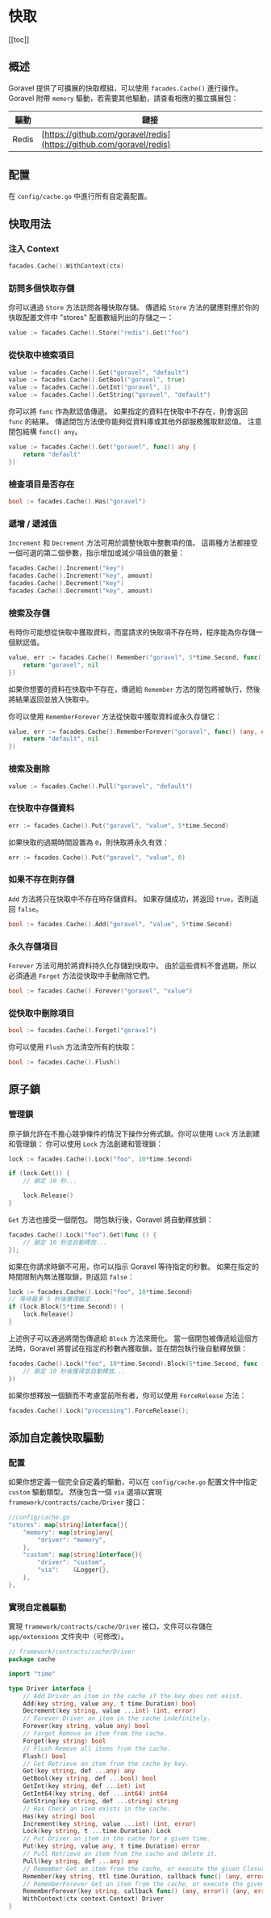 # 快取

[[toc]]

## 概述

Goravel 提供了可擴展的快取模組，可以使用 `facades.Cache()` 進行操作。 Goravel 附帶 `memory` 驅動，若需要其他驅動，請查看相應的獨立擴展包：

| 驅動    | 鏈接                                                                                                   |
| ----- | ---------------------------------------------------------------------------------------------------- |
| Redis | [https://github.com/goravel/redis](https://github.com/goravel/redis) |

## 配置

在 `config/cache.go` 中進行所有自定義配置。

## 快取用法

### 注入 Context

```go
facades.Cache().WithContext(ctx)
```

### 訪問多個快取存儲

你可以通過 `Store` 方法訪問各種快取存儲。 傳遞給 `Store` 方法的鍵應對應於你的快取配置文件中 "stores" 配置數組列出的存儲之一：

```go
value := facades.Cache().Store("redis").Get("foo")
```

### 從快取中檢索項目

```go
value := facades.Cache().Get("goravel", "default")
value := facades.Cache().GetBool("goravel", true)
value := facades.Cache().GetInt("goravel", 1)
value := facades.Cache().GetString("goravel", "default")
```

你可以將 `func` 作為默認值傳遞。 如果指定的資料在快取中不存在，則會返回 `func` 的結果。 傳遞閉包方法使你能夠從資料庫或其他外部服務獲取默認值。 注意閉包結構 `func() any`。

```go
value := facades.Cache().Get("goravel", func() any {
    return "default"
})
```

### 檢查項目是否存在

```go
bool := facades.Cache().Has("goravel")
```

### 遞增 / 遞減值

`Increment` 和 `Decrement` 方法可用於調整快取中整數項的值。 這兩種方法都接受一個可選的第二個參數，指示增加或減少項目值的數量：

```go
facades.Cache().Increment("key")
facades.Cache().Increment("key", amount)
facades.Cache().Decrement("key")
facades.Cache().Decrement("key", amount)
```

### 檢索及存儲

有時你可能想從快取中獲取資料，而當請求的快取項不存在時，程序能為你存儲一個默認值。

```go
value, err := facades.Cache().Remember("goravel", 5*time.Second, func() (any, error) {
    return "goravel", nil
})
```

如果你想要的資料在快取中不存在，傳遞給 `Remember` 方法的閉包將被執行，然後將結果返回並放入快取中。

你可以使用 `RememberForever` 方法從快取中獲取資料或永久存儲它：

```go
value, err := facades.Cache().RememberForever("goravel", func() (any, error) {
    return "default", nil
})
```

### 檢索及刪除

```go
value := facades.Cache().Pull("goravel", "default")
```

### 在快取中存儲資料

```go
err := facades.Cache().Put("goravel", "value", 5*time.Second)
```

如果快取的過期時間設置為 `0`，則快取將永久有效：

```go
err := facades.Cache().Put("goravel", "value", 0)
```

### 如果不存在則存儲

`Add` 方法將只在快取中不存在時存儲資料。 如果存儲成功，將返回 `true`，否則返回 `false`。

```go
bool := facades.Cache().Add("goravel", "value", 5*time.Second)
```

### 永久存儲項目

`Forever` 方法可用於將資料持久化存儲到快取中。 由於這些資料不會過期，所以必須通過 `Forget` 方法從快取中手動刪除它們。

```go
bool := facades.Cache().Forever("goravel", "value")
```

### 從快取中刪除項目

```go
bool := facades.Cache().Forget("goravel")
```

你可以使用 `Flush` 方法清空所有的快取：

```go
bool := facades.Cache().Flush()
```

## 原子鎖

### 管理鎖

原子鎖允許在不擔心競爭條件的情況下操作分佈式鎖。你可以使用 `Lock` 方法創建和管理鎖： 你可以使用 `Lock` 方法創建和管理鎖：

```go
lock := facades.Cache().Lock("foo", 10*time.Second)

if (lock.Get()) {
    // 鎖定 10 秒...

    lock.Release()
}
```

`Get` 方法也接受一個閉包。 閉包執行後，Goravel 將自動釋放鎖：

```go
facades.Cache().Lock("foo").Get(func () {
    // 鎖定 10 秒並自動釋放...
});
```

如果在你請求時鎖不可用，你可以指示 Goravel 等待指定的秒數。 如果在指定的時間限制內無法獲取鎖，則返回 `false`：

```go
lock := facades.Cache().Lock("foo", 10*time.Second)
// 等待最多 5 秒後獲得鎖定...
if (lock.Block(5*time.Second)) {
    lock.Release()
}
```

上述例子可以通過將閉包傳遞給 `Block` 方法來簡化。 當一個閉包被傳遞給這個方法時，Goravel 將嘗試在指定的秒數內獲取鎖，並在閉包執行後自動釋放鎖：

```go
facades.Cache().Lock("foo", 10*time.Second).Block(5*time.Second, func () {
    // 鎖定 10 秒後獲得並自動釋放...
})
```

如果你想釋放一個鎖而不考慮當前所有者，你可以使用 `ForceRelease` 方法：

```go
facades.Cache().Lock("processing").ForceRelease();
```

## 添加自定義快取驅動

### 配置

如果你想定義一個完全自定義的驅動，可以在 `config/cache.go` 配置文件中指定 `custom` 驅動類型。
然後包含一個 `via` 選項以實現 `framework/contracts/cache/Driver` 接口：

```go
//config/cache.go
"stores": map[string]interface{}{
    "memory": map[string]any{
        "driver": "memory",
    },
    "custom": map[string]interface{}{
        "driver": "custom",
        "via":    &Logger{},
    },
},
```

### 實現自定義驅動

實現 `framework/contracts/cache/Driver` 接口，文件可以存儲在 `app/extensions` 文件夾中（可修改）。

```go
// framework/contracts/cache/Driver
package cache

import "time"

type Driver interface {
    // Add Driver an item in the cache if the key does not exist.
    Add(key string, value any, t time.Duration) bool
    Decrement(key string, value ...int) (int, error)
    // Forever Driver an item in the cache indefinitely.
    Forever(key string, value any) bool
    // Forget Remove an item from the cache.
    Forget(key string) bool
    // Flush Remove all items from the cache.
    Flush() bool
    // Get Retrieve an item from the cache by key.
    Get(key string, def ...any) any
    GetBool(key string, def ...bool) bool
    GetInt(key string, def ...int) int
    GetInt64(key string, def ...int64) int64
    GetString(key string, def ...string) string
    // Has Check an item exists in the cache.
    Has(key string) bool
    Increment(key string, value ...int) (int, error)
    Lock(key string, t ...time.Duration) Lock
    // Put Driver an item in the cache for a given time.
    Put(key string, value any, t time.Duration) error
    // Pull Retrieve an item from the cache and delete it.
    Pull(key string, def ...any) any
    // Remember Get an item from the cache, or execute the given Closure and store the result.
    Remember(key string, ttl time.Duration, callback func() (any, error)) (any, error)
    // RememberForever Get an item from the cache, or execute the given Closure and store the result forever.
    RememberForever(key string, callback func() (any, error)) (any, error)
    WithContext(ctx context.Context) Driver
}
```
